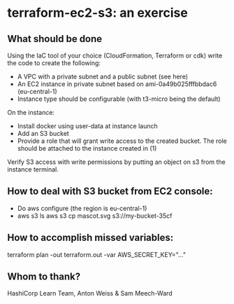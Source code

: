 # terraform-ec2-s3: an exercise 

## What should be done
Using the IaC tool of your choice (CloudFormation, Terraform or cdk) write the code to create the following:
* A VPC with a private subnet and a public subnet (see here)
* An EC2 instance in private subnet based on ami-0a49b025fffbbdac6 (eu-central-1)
* Instance type should be configurable (with t3-micro being the default)

On the instance:
* Install docker using user-data at instance launch
* Add an S3 bucket 
* Provide a role that will grant write access to the created bucket. The role should be attached to the instance created in (1)

Verify S3 access with write permissions by putting an object on s3 from the instance terminal.

## How to deal with S3 bucket from EC2 console:
* Do aws configure (the region is eu-central-1)
* aws s3 ls 
  aws s3 cp mascot.svg s3://my-bucket-35cf

## How to accomplish missed variables:
terraform plan -out terraform.out -var AWS_SECRET_KEY="..."

## Whom to thank? 
HashiCorp Learn Team, Anton Weiss & Sam Meech-Ward

